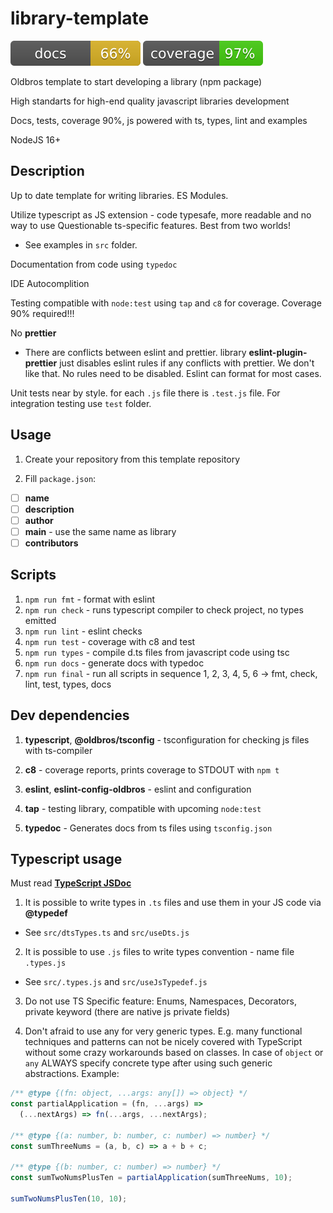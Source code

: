 # library-template

![Documented](/docs/coverage.svg "Documented")
![Test Covered](/docs/testCoverage.svg "Test Covered")

Oldbros template to start developing a library (npm package)

High standarts for high-end quality javascript libraries development

Docs, tests, coverage 90%, js powered with ts, types, lint and examples

NodeJS 16+

## Description

Up to date template for writing libraries. ES Modules.

Utilize typescript as JS extension - code typesafe, more readable and no way to use Questionable ts-specific features. Best from two worlds!
  - See examples in `src` folder.

Documentation from code using `typedoc`

IDE Autocomplition

Testing compatible with `node:test` using `tap` and `c8` for coverage. Coverage 90% required!!!

No **prettier**
  - There are conflicts between eslint and prettier. library **eslint-plugin-prettier** just disables eslint rules if any conflicts with prettier. We don't like that. No rules need to be disabled. Eslint can format for most cases.

Unit tests near by style. for each `.js` file there is `.test.js` file.
For integration testing use `test` folder.

## Usage

1. Create your repository from this template repository

2. Fill `package.json`:
  - [ ] **name**
  - [ ] **description**
  - [ ] **author**
  - [ ] **main** - use the same name as library
  - [ ] **contributors**

## Scripts

1. `npm run fmt` - format with eslint
2. `npm run check` - runs typescript compiler to check project, no types emitted
3. `npm run lint` - eslint checks
4. `npm run test` - coverage with c8 and test
5. `npm run types` - compile d.ts files from javascript code using tsc
6. `npm run docs` - generate docs with typedoc
7. `npm run final` - run all scripts in sequence 1, 2, 3, 4, 5, 6 -> fmt, check, lint, test, types, docs

## Dev dependencies

1. **typescript**, **@oldbros/tsconfig** - tsconfiguration for checking js files with ts-compiler

2. **c8** - coverage reports, prints coverage to STDOUT with `npm t`

3. **eslint**, **eslint-config-oldbros** - eslint and configuration

4. **tap** - testing library, compatible with upcoming `node:test`

5. **typedoc** - Generates docs from ts files using `tsconfig.json`

## Typescript usage

Must read [**TypeScript JSDoc**](https://www.typescriptlang.org/docs/handbook/jsdoc-supported-types.html)

1. It is possible to write types in `.ts` files and use them in your JS code via **@typedef**
  - See `src/dtsTypes.ts` and `src/useDts.js`

2. It is possible to use `.js` files to write types convention - name file `.types.js`
  - See `src/.types.js` and `src/useJsTypedef.js`

3. Do not use TS Specific feature: Enums, Namespaces, Decorators, private keyword (there are native js private fields)

4. Don't afraid to use any for very generic types. E.g. many functional techniques and patterns can not be nicely covered with TypeScript without some crazy workarounds based on classes. In case of `object` or `any` ALWAYS specify concrete type after using such generic abstractions.
Example:
```js
/** @type {(fn: object, ...args: any[]) => object} */
const partialApplication = (fn, ...args) =>
  (...nextArgs) => fn(...args, ...nextArgs);

/** @type {(a: number, b: number, c: number) => number} */
const sumThreeNums = (a, b, c) => a + b + c;

/** @type {(b: number, c: number) => number} */
const sumTwoNumsPlusTen = partialApplication(sumThreeNums, 10);

sumTwoNumsPlusTen(10, 10);

```

